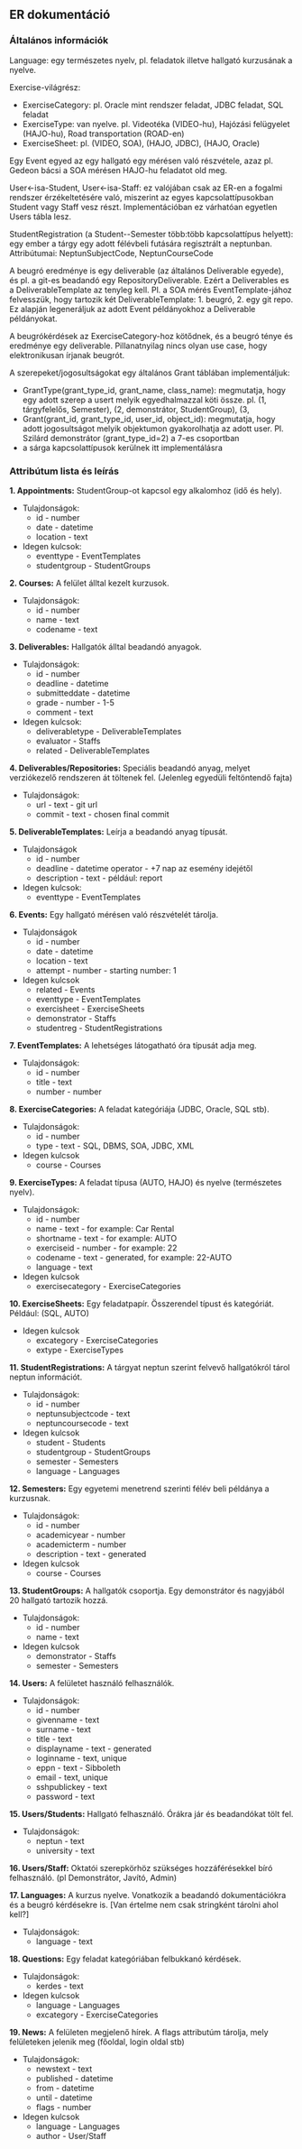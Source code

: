 ## ER dokumentáció

### Általános információk

Language: egy természetes nyelv, pl. feladatok illetve hallgató kurzusának a nyelve.

Exercise-világrész:

 - ExerciseCategory: pl. Oracle mint rendszer feladat, JDBC feladat, SQL feladat
 - ExerciseType: van nyelve. pl. Videotéka (VIDEO-hu), Hajózási felügyelet (HAJO-hu), Road transportation (ROAD-en)
 - ExerciseSheet: pl. (VIDEO, SOA), (HAJO, JDBC), (HAJO, Oracle)

Egy Event egyed az egy hallgató egy mérésen való részvétele,
azaz pl. Gedeon bácsi a SOA mérésen HAJO-hu feladatot old meg.


User<-isa-Student, User<-isa-Staff: ez valójában csak az ER-en a fogalmi rendszer érzékeltetésére való, miszerint az egyes kapcsolattípusokban Student vagy Staff vesz részt. Implementációban ez várhatóan egyetlen Users tábla lesz.

StudentRegistration (a Student--Semester több:több kapcsolattípus helyett): egy ember a tárgy egy adott félévbeli futására regisztrált a neptunban. Attribútumai: NeptunSubjectCode, NeptunCourseCode


A beugró eredménye is egy deliverable (az általános Deliverable egyede), és pl. a git-es beadandó egy RepositoryDeliverable. Ezért a Deliverables es a DeliverableTemplate az tenyleg kell.
Pl. a SOA mérés EventTemplate-jához felvesszük, hogy tartozik két DeliverableTemplate: 1. beugró, 2. egy git repo. Ez alapján legeneráljuk az adott Event példányokhoz a Deliverable példányokat.

A beugrókérdések az ExerciseCategory-hoz kötődnek, és a beugró ténye és eredménye egy deliverable. Pillanatnyilag nincs olyan use case, hogy elektronikusan írjanak beugrót.



A szerepeket/jogosultságokat egy általános Grant táblában implementáljuk:

 - GrantType(grant_type_id, grant_name, class_name): megmutatja, hogy egy adott szerep a usert melyik egyedhalmazzal köti össze.
   pl. (1, tárgyfelelős, Semester), (2, demonstrátor, StudentGroup), (3,
 - Grant(grant_id, grant_type_id, user_id, object_id): megmutatja, hogy adott jogosultságot melyik objektumon gyakorolhatja az adott user. Pl. Szilárd demonstrátor (grant_type_id=2) a 7-es csoportban
 - a sárga kapcsolattípusok kerülnek itt implementálásra

### Attribútum lista és leírás
 	
**1. Appointments:** StudentGroup-ot kapcsol egy alkalomhoz (idő és hely).
- Tulajdonságok:
   * id - number
   * date - datetime
   * location - text
 - Idegen kulcsok:
   * eventtype - EventTemplates
   * studentgroup - StudentGroups
 
**2. Courses:** A felület álltal kezelt kurzusok.
- Tulajdonságok:
  * id - number
  * name - text
  * codename - text

**3. Deliverables:** Hallgatók álltal beadandó anyagok.
- Tulajdonságok:
  * id - number
  * deadline - datetime
  * submitteddate - datetime
  * grade - number - 1-5
  * comment - text
- Idegen kulcsok:
  * deliverabletype - DeliverableTemplates
  * evaluator - Staffs
  * related - DeliverableTemplates
  
**4. Deliverables/Repositories:** Speciális beadandó anyag, melyet verziókezelő rendszeren át töltenek fel. 
(Jelenleg egyedüli feltöntendő fajta)
- Tulajdonságok:
  * url - text - git url
  * commit - text - chosen final commit
  
**5. DeliverableTemplates:** Leírja a beadandó anyag típusát.
- Tulajdonságok
  * id - number
  * deadline - datetime operator - +7 nap az esemény idejétől
  * description - text - például: report
- Idegen kulcsok:
  * eventtype - EventTemplates
  
**6. Events:** Egy hallgató mérésen való részvételét tárolja.
- Tulajdonságok
  * id - number
  * date - datetime
  * location - text
  * attempt - number - starting number: 1
- Idegen kulcsok
  * related - Events
  * eventtype - EventTemplates
  * exercisheet - ExerciseSheets
  * demonstrator - Staffs
  * studentreg - StudentRegistrations
  
**7. EventTemplates:** A lehetséges látogatható óra típusát adja meg.
- Tulajdonságok:
  * id - number
  * title - text
  * number - number
  
**8. ExerciseCategories:** A feladat kategóriája (JDBC, Oracle, SQL stb).
- Tulajdonságok:
  * id - number
  * type - text - SQL, DBMS, SOA, JDBC, XML
- Idegen kulcsok
  * course - Courses
  
**9. ExerciseTypes:** A feladat típusa (AUTO, HAJO) és nyelve (természetes nyelv).
- Tulajdonságok:
  * id - number
  * name - text - for example: Car Rental
  * shortname - text - for example: AUTO
  * exerciseid - number - for example: 22
  * codename - text - generated, for example: 22-AUTO
  * language - text
- Idegen kulcsok
  * exercisecategory - ExerciseCategories
  
**10. ExerciseSheets:** Egy feladatpapír. Összerendel típust és kategóriát. Például: (SQL, AUTO)
- Idegen kulcsok
  * excategory - ExerciseCategories
  * extype - ExerciseTypes
  
**11. StudentRegistrations:** A tárgyat neptun szerint felvevő hallgatókról tárol neptun információt.
- Tulajdonságok:
  * id - number
  * neptunsubjectcode - text
  * neptuncoursecode - text
- Idegen kulcsok
  * student - Students
  * studentgroup - StudentGroups
  * semester - Semesters
  * language - Languages 
  
**12. Semesters:** Egy egyetemi menetrend szerinti félév beli példánya a kurzusnak.
- Tulajdonságok:
  * id - number
  * academicyear - number
  * academicterm - number
  * description - text - generated
- Idegen kulcsok
  * course - Courses
  
**13. StudentGroups:** A hallgatók csoportja. Egy demonstrátor és nagyjából 20 hallgató tartozik hozzá.
- Tulajdonságok:
  * id - number
  * name - text
- Idegen kulcsok
  * demonstrator - Staffs
  * semester - Semesters
  
**14. Users:** A felületet használó felhasználók.
- Tulajdonságok:
  * id - number
  * givenname - text
  * surname - text
  * title - text
  * displayname - text - generated
  * loginname - text, unique
  * eppn - text - Sibboleth
  * email - text, unique
  * sshpublickey - text
  * password - text
  
**15. Users/Students:** Hallgató felhasználó. Órákra jár és beadandókat tölt fel.
- Tulajdonságok:
  * neptun - text
  * university - text
  
**16. Users/Staff:** Oktatói szerepkörhöz szükséges hozzáférésekkel bíró felhasználó. (pl Demonstrátor, Javító, Admin)

**17. Languages:** A kurzus nyelve. Vonatkozik a beadandó dokumentációkra és a beugró kérdésekre is. [Van értelme nem csak stringként tárolni ahol kell?]
- Tulajdonságok:
  * language - text

**18. Questions:** Egy feladat kategóriában felbukkanó kérdések.
- Tulajdonságok:
  * kerdes - text
- Idegen kulcsok
  * language - Languages
  * excategory - ExerciseCategories
  
  
**19. News:** A felületen megjelenő hírek. A flags attributúm tárolja, mely felületeken jelenik meg (főoldal, login oldal stb)
- Tulajdonságok:
  * newstext - text
  * published - datetime
  * from - datetime
  * until - datetime
  * flags - number
- Idegen kulcsok
  * language - Languages
  * author - User/Staff
  

